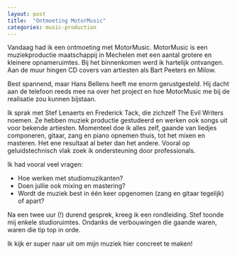 ```yaml
---
layout: post
title:  "Ontmoeting MotorMusic"
categories: music-production
---
```


Vandaag had ik een ontmoeting met MotorMusic.
MotorMusic is een muziekproductie maatschappij in Mechelen met een aantal grotere en kleinere opnameruimtes.
Bij het binnenkomen werd ik hartelijk ontvangen.
Aan de muur hingen CD covers van artiesten als Bart Peeters en Milow.

Best spannend, maar Hans Bellens heeft me enorm gerustgesteld.
Hij dacht aan de telefoon reeds mee na over het project en hoe MotorMusic me bij de realisatie zou kunnen bijstaan.

Ik sprak met Stef Lenaerts en Frederick Tack, die zichzelf The Evil Writers noemen.
Ze hebben muziek productie gestudeerd en werken ook songs uit voor bekende artiesten.
Momenteel doe ik alles zelf, gaande van liedjes componeren, gitaar, zang en piano opnemen thuis, tot het mixen en masteren.
Het ene resultaat al beter dan het andere.
Vooral op geluidstechnisch vlak zoek ik ondersteuning door professionals.

Ik had vooral veel vragen:

- Hoe werken met studiomuzikanten?
- Doen jullie ook mixing en mastering?
- Wordt de muziek best in één keer opgenomen (zang en gitaar tegelijk) of apart?

Na een twee uur (!) durend gesprek, kreeg ik een rondleiding.
Stef toonde mij enkele studioruimtes.
Ondanks de verbouwingen die gaande waren, waren die tip top in orde.

Ik kijk er super naar uit om mijn muziek hier concreet te maken!